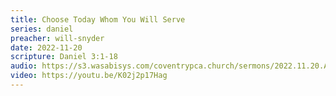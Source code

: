 ```yaml
---
title: Choose Today Whom You Will Serve
series: daniel
preacher: will-snyder
date: 2022-11-20
scripture: Daniel 3:1-18
audio: https://s3.wasabisys.com/coventrypca.church/sermons/2022.11.20.A Choose Today Whom You Will Serve - Will Snyder.mp3
video: https://youtu.be/K02j2p17Hag
---
```

